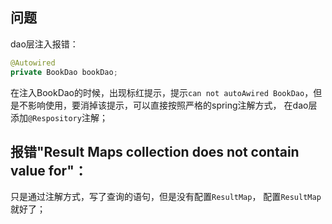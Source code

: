 ## 问题
dao层注入报错： 
``` java
@Autowired
private BookDao bookDao;
```
在注入BookDao的时候，出现标红提示，提示`can not autoAwired BookDao`，但是不影响使用，要消掉该提示，可以直接按照严格的spring注解方式，
在dao层添加`@Respository`注解；

## 报错"Result Maps collection does not contain value for"：

只是通过注解方式，写了查询的语句，但是没有配置`ResultMap`， 配置`ResultMap`就好了；
```xml

```